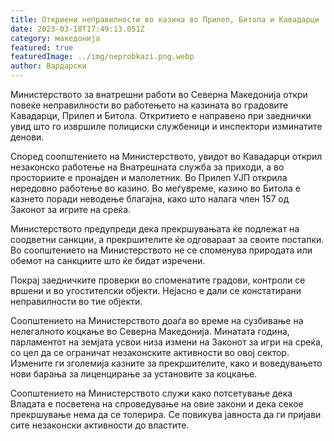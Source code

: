 ```yaml
---
title: Откриени неправилности во казина во Прилеп, Битола и Кавадарци
date: 2023-03-18T17:49:13.051Z
category: македонија
featured: true
featuredImage: ../img/neprobkazi.png.webp
author: Вардарски
---
```


Министерството за внатрешни работи во Северна Македонија откри повеќе неправилности во работењето на казината во градовите Кавадарци, Прилеп и Битола. Откритието е направено при заеднички увид што го извршиле полициски службеници и инспектори изминатите денови.

Според соопштението на Министерството, увидот во Кавадарци открил незаконско работење на Внатрешната служба за приходи, а во просториите е пронајден и малолетник. Во Прилеп УЈП открила нередовно работење во казино. Во меѓувреме, казино во Битола е казнето поради неводење благајна, како што налага член 157 од Законот за игрите на среќа.

Министерството предупреди дека прекршувањата ќе подлежат на соодветни санкции, а прекршителите ќе одговараат за своите постапки. Во соопштението на Министерството не се споменува природата или обемот на санкциите што ќе бидат изречени.

Покрај заедничките проверки во споменатите градови, контроли се вршени и во угостителски објекти. Нејасно е дали се констатирани неправилности во тие објекти.

Соопштението на Министерството доаѓа во време на сузбивање на нелегалното коцкање во Северна Македонија. Минатата година, парламентот на земјата усвои низа измени на Законот за игри на среќа, со цел да се ограничат незаконските активности во овој сектор. Измените ги зголемија казните за прекршителите, како и воведувањето нови барања за лиценцирање за установите за коцкање.

Соопштението на Министерството служи како потсетување дека Владата е посветена на спроведување на овие закони и дека секое прекршување нема да се толерира. Се повикува јавноста да ги пријави сите незаконски активности до властите.
